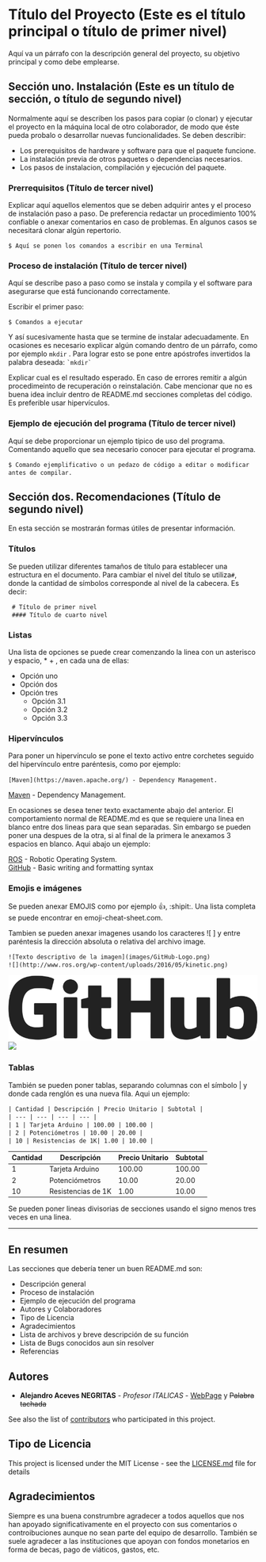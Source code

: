 # Título del Proyecto  (Este es el título principal o título de primer nivel)

Aquí va un párrafo con la descripción general del proyecto, su objetivo principal y como debe emplearse.

## Sección uno. Instalación  (Este es un título de sección, o título de segundo nivel)

Normalmente aquí se describen los pasos para copiar (o clonar) y ejecutar el proyecto en la máquina local de otro colaborador, de modo que éste pueda probalo o desarrollar nuevas funcionalidades. Se deben describir:
* Los prerequisitos de hardware y software para que el paquete funcione. 
* La instalación previa de otros paquetes o dependencias necesarios.
* Los pasos de instalacion, compilación y ejecución del paquete. 

### Prerrequisitos  (Título de tercer nivel) 

Explicar aquí aquellos elementos que se deben adquirir antes y el proceso de instalación paso a paso. De preferencia redactar un procedimiento 100% confiable o anexar comentarios en caso de problemas. En algunos casos se necesitará clonar algún repertorio.

```
$ Aquí se ponen los comandos a escribir en una Terminal
```

### Proceso de instalación  (Título de tercer nivel)

Aquí se describe paso a paso como se instala y compila y el software para asegurarse que está funcionando correctamente. 

Escribir el primer paso: 

```
$ Comandos a ejecutar
```

Y así sucesivamente hasta que se termine de instalar adecuadamente. En ocasiones es necesario explicar algún comando dentro de un párrafo, como por ejemplo `mkdir` . Para lograr esto se pone entre apóstrofes invertidos la palabra deseada:
``` `mkdir` ```

Explicar cual es el resultado esperado. En caso de errores remitir a algún procedimeinto de recuperación o reinstalación.
Cabe mencionar que no es buena idea incluir dentro de README.md secciones completas del código. Es preferible usar hipervículos.

### Ejemplo de ejecución del programa  (Título de tercer nivel)

Aquí se debe proporcionar un ejemplo típico de uso del programa. Comentando aquello que sea necesario conocer para ejecutar el programa.

```
$ Comando ejemplificativo o un pedazo de código a editar o modificar antes de compilar.
```

## Sección dos. Recomendaciones   (Título de segundo nivel) 

En esta sección se mostrarán formas útiles de presentar información.

### Títulos

Se pueden utilizar diferentes tamaños de título para establecer una estructura en el documento. Para cambiar el nivel del título se utiliza`#`, donde la cantidad de símbolos corresponde al nivel de la cabecera. Es decir:

``` 
 # Título de primer nivel
 #### Título de cuarto nivel
```

### Listas

Una lista de opciones se puede crear comenzando la linea con un asterisco y espacio, * + <space>, en cada una de ellas:
* Opción uno
* Opción dos
* Opción tres
  - Opción 3.1
  - Opción 3.2
  - Opción 3.3

### Hipervínculos

Para poner un hipervínculo se pone el texto activo entre corchetes seguido del hipervínculo entre paréntesis, como por ejemplo:

``` [Maven](https://maven.apache.org/) - Dependency Management. ```

[Maven](https://maven.apache.org/) - Dependency Management.

En ocasiones se desea tener texto exactamente abajo del anterior. El comportamiento normal de README.md es que se requiere una linea en blanco entre dos lineas para que sean separadas. Sin embargo se pueden poner una despues de la otra, si al final de la primera le anexamos 3 espacios en blanco. Aqui abajo un ejemplo:

[ROS](http://ros.org) - Robotic Operating System.   
[GitHub](https://help.github.com/en/articles/basic-writing-and-formatting-syntax) - Basic writing and formatting syntax

### Emojis e imágenes

Se pueden anexar EMOJIS como por ejemplo :+1:, :shipit:.  Una lista completa se puede encontrar en emoji-cheat-sheet.com.

Tambien se pueden anexar imagenes usando los caracteres ![ ] y entre paréntesis la dirección absoluta o relativa del archivo image.

```
![Texto descriptivo de la imagen](images/GitHub-Logo.png)
![](http://www.ros.org/wp-content/uploads/2016/05/kinetic.png)
```

![Texto descriptivo de la imagen](images/GitHub-Logo.png)
![](http://www.ros.org/wp-content/uploads/2016/05/kinetic.png)

### Tablas

También se pueden poner tablas, separando columnas con el símbolo | y donde cada renglón es una nueva fila. Aqui un ejemplo:

```
| Cantidad | Descripción | Precio Unitario | Subtotal |
| --- | --- | --- | --- |
| 1 | Tarjeta Arduino | 100.00 | 100.00 |
| 2 | Potenciómetros | 10.00 | 20.00 |
| 10 | Resistencias de 1K| 1.00 | 10.00 |
```

| Cantidad | Descripción | Precio Unitario | Subtotal |
| --- | --- | --- | --- |
| 1 | Tarjeta Arduino | 100.00 | 100.00 |
| 2 | Potenciómetros | 10.00 | 20.00 |
| 10 | Resistencias de 1K| 1.00 | 10.00 |



Se pueden poner lineas divisorias de secciones usando el signo menos tres veces en una linea.

---



## En resumen

Las secciones que debería tener un buen README.md son:
* Descripción general
* Proceso de instalación
* Ejemplo de ejecución del programa
* Autores y Colaboradores
* Tipo de Licencia
* Agradecimientos
* Lista de archivos y breve descripción de su función
* Lista de Bugs conocidos aun sin resolver
* Referencias 


## Autores

* **Alejandro Aceves NEGRITAS** - *Profesor ITALICAS* - [WebPage](http://homepage.cem.itesm.mx/aaceves) y  ~~Palabra tachada~~

See also the list of [contributors](https://github.com/your/project/contributors) who participated in this project.

## Tipo de Licencia

This project is licensed under the MIT License - see the [LICENSE.md](LICENSE.md) file for details

## Agradecimientos

Siempre es una buena construmbre agradecer a todos aquellos que nos han apoyado significativamente en el proyecto con sus comentarios o controibuciones aunque no sean parte del equipo de desarrollo. También se suele agradecer a las instituciones que apoyan con fondos monetarios en forma de becas, pago de viáticos, gastos, etc.
